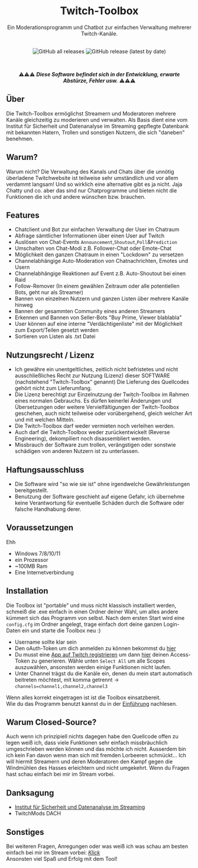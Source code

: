 
<div align=center style="text-align: center">
<h1 style="text-align: center"> Twitch-Toolbox </h1>
Ein Moderationsprogramm und Chatbot zur einfachen Verwaltung mehrerer Twitch-Kanäle.
</div>

<br>
<div align=center>

![GitHub all releases](https://img.shields.io/github/downloads/tehfl0w/twitch-toolbox/total) ![GitHub release (latest by date)](https://img.shields.io/github/downloads/tehfl0w/twitch-toolbox/latest/total)

<br>

⚠⚠⚠ _**Diese Software befindet sich in der Entwicklung, erwarte Abstürze, Fehler usw.**_ ⚠⚠⚠
</div>

## Über
Die Twitch-Toolbox ermöglichst Streamern und Moderatoren mehrere Kanäle gleichzeitig zu moderieren und verwalten.
Als Basis dient eine vom Institut für Sicherheit und Datenanalyse im Streaming gepflegte Datenbank mit bekannten Hatern, Trollen und sonstigen Nutzern, die sich "daneben" benehmen.

## Warum?
Warum nicht? Die Verwaltung des Kanals und Chats über die unnötig überladene Twitchwebsite ist teilweise sehr umständlich und vor allem verdammt langsam!
Und so wirklich eine alternative gibt es ja nicht. Jaja Chatty und co. aber das sind nur Chatprogramme und bieten nicht die Funktionen die ich und andere wünschen bzw. brauchen.

## Features
* Chatclient und Bot zur einfachen Verwaltung der User im Chatraum
* Abfrage sämtlicher Informationen über einen User auf Twitch
* Auslösen von Chat-Events `Announcement`,`Shoutout`,`Poll`&`Prediction`
* Umschalten von Chat-Modi z.B. Follower-Chat oder Emote-Chat
* Möglichkeit den ganzen Chatraum in einen "Lockdown" zu versetzen
* Channelabhängige Auto-Moderation von Chatnachrichten, Emotes und Usern
* Channelabhängige Reaktionen auf Event z.B. Auto-Shoutout bei einen Raid
* Follow-Remover (In einem gewählen Zeitraum oder alle potentiellen Bots, geht nur als Streamer)
* Bannen von einzelnen Nutzern und ganzen Listen über mehrere Kanäle hinweg
* Bannen der gesammten Community eines anderen Streamers
* Erkennen und Bannen von Seller-Bots "Buy Prime, Viewer blablabla"
* User können auf eine interne "Verdächtigenliste" mit der Möglichkeit zum Export/Teilen gesetzt werden
* Sortieren von Listen als .txt Datei

## Nutzungsrecht / Lizenz
* Ich gewähre ein unentgeltliches, zeitlich nicht befristetes und nicht ausschließliches Recht zur Nutzung (Lizenz) dieser SOFTWARE (nachstehend "Twitch-Toolbox“ genannt) Die Lieferung des Quellcodes gehört nicht zum Lieferumfang.
* Die Lizenz berechtigt zur Einzelnutzung der Twitch-Toolbox im Rahmen eines normalen Gebrauchs. Es dürfen keinerlei Änderungen und Übersetzungen oder weitere Vervielfältigungen der Twitch-Toolbox geschehen, auch nicht teilweise oder vorübergehend, gleich welcher Art und mit welchen Mitteln.
* Die Twitch-Toolbox darf weder vermieten noch verleihen werden.
* Auch darf die Twitch-Toolbox weder zurückentwickelt (Reverse Engineering), dekompiliert noch disassembliert werden.
* Missbrauch der Software zum trollen, verängstigen oder sonstwie schädigen von anderen Nutzern ist zu unterlassen.

## Haftungsausschluss
* Die Software wird "so wie sie ist" ohne irgendwelche Gewährleistungen bereitgestellt.
* Benutzung der Software geschieht auf eigene Gefahr, ich übernehme keine Verantwortung für eventuelle Schäden durch die Software oder falsche Handhabung derer.

## Voraussetzungen
Ehh 
* Windows 7/8/10/11
* ein Prozessor
* ~100MB Ram
* Eine Internetverbindung

## Installation
Die Toolbox ist "portable" und muss nicht klassisch installiert werden, schmeiß die .exe einfach in einen Ordner deiner Wahl, um alles andere kümmert sich das Programm von selbst.
Nach dem ersten Start wird eine `config.cfg` im Ordner angelegt, trage einfach dort deine ganzen Login-Daten ein und starte die Toolbox neu :)
* Username sollte klar sein
* Den oAuth-Token um dich anmelden zu können bekommst du [hier](https://twitchapps.com/tmi/)
* Du musst eine [App auf Twitch registrieren](https://dev.twitch.tv/docs/authentication/register-app/) um dann [hier](https://twitchtokengenerator.com) deinen Access-Token zu generieren. Wähle unten `Select All` um alle Scopes auszuwählen, ansonsten werden einige Funktionen nicht laufen.
* Unter Channel trägst du die Kanäle ein, denen du mein start automatisch beitreten möchtest, mit komma getrennt -> `channels=channel1,channel2,channel3`

Wenn alles korrekt eingetragen ist ist die Toolbox einsatzbereit.<br>
Wie du das Programm benutzt kannst du in der [Einführung](https://github.com/TehFl0w/Twitch-Toolbox/blob/main/docs/quickstart.md) nachlesen.

## Warum Closed-Source?
Auch wenn ich prinzipiell nichts dagegen habe den Quellcode offen zu legen weiß ich, dass viele Funktionen sehr einfach missbräuchlich umgeschrieben werden können und das möchte ich nicht. Ausserdem bin ich kein Fan davon wenn man sich mit fremden Lorbeeren schmückt... Ich will hiermit Streamern und deren Moderatoren den Kampf gegen die Windmühlen des Hasses erleichtern und nicht umgekehrt. Wenn du Fragen hast schau einfach bei mir im Stream vorbei.

## Danksagung
* [Institut für Sicherheit und Datenanalyse im Streaming](https://isds.tech/)
* TwitchMods DACH

## Sonstiges
Bei weiteren Fragen, Anregungen oder was weiß ich was schau am besten einfach bei mir im Stream vorbei: [*Klick*](https://twitch.tv/tehfl0w)
<br>Ansonsten viel Spaß und Erfolg mit dem Tool!
